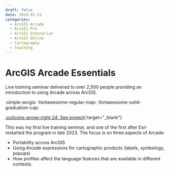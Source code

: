 ```yaml
---
draft: false 
date: 2024-02-22
categories:
  - ArcGIS Arcade
  - ArcGIS Pro
  - ArcGIS Enterprise
  - ArcGIS Online
  - Cartography
  - Teaching
---
```


# ArcGIS Arcade Essentials


Live training seminar delivered to over 2,500 people providing an introduction to using Arcade across ArcGIS.

:simple-arcgis:
:fontawesome-regular-map:
:fontawesome-solid-graduation-cap:

[:octicons-arrow-right-24: See project](https://www.esri.com/training/catalog/659d93666f506d1acaaafbfc/arcgis-arcade-essentials/){:target="_blank"}

<!-- more -->

This was my first live training seminar, and one of the first after Esri restarted the program in late 2023. The focus is on three aspects of Arcade:

- Portability across ArcGIS
- Using Arcade expressions for cartographic products (labels, symbology, popups)
- How profiles affect the language features that are available in different contexts.